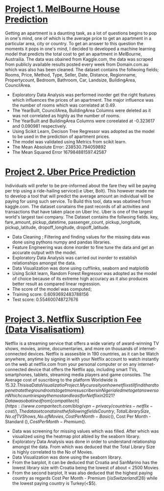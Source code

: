 # [Project 1. MelBourne House Prediction](https://github.com/Felixishabiyi/Data-Science-Projects/blob/main/MelBourne%20House%20Prediction%20Model.ipynb)
Getting an apartment is a daunting task, as a lot of questions begins to pop in one's mind, one of which is the average price to get an apartment in a particular area, city or country.
To get an answer to this question the moments it pops in one's mind, I decided to developed a machine learning model that predicts the total cost to get an apartment in MelBourne, Austrailia.
The data was obained from Kaggle.com, the data was scraped from publicly available results posted every week from Domain.com.au which was also has 
been cleaned.
The dataset contains the follwoing fields; 
Rooms, Price, Method, Type, Seller, Date, Distance, Regionname, Propertycount, Bedroom, Bathroom, Car, Landsize, BuildingArea, CouncilArea.

* Exploratory Data Analysis was performed inorder get the right features which influences the prices of an apartment. The major influence was the number of rooms which was correlated at 0.49. 
* The YearBuilt, CouncilArea, BuildingArea Columns were deleted as it was not correlated as highly as the number of rooms. 
* The YearBuilt and BuildingArea Columns were coreelated at -0.323617 and 0.090981 respectively.
* Using Scikit Learn, Decison Tree Regressor was adopted as the model to be used in the prediction of apartment prices.
* The model was validated using Metrics from scikit learn. 
* The Mean Absolute Error: 238530.794059892
* The Mean Squared Error 167984881597.42587 

# [Project 2. Uber Price Prediction](https://github.com/Felixishabiyi/Data-Science-Projects/blob/main/Uber%20Price%20Prediction.ipynb)
Individuals will prefer to be pre-informed about the fare they will be paying per trip using a ride-hailing service(i.e Uber, Bolt).
This however made me to develop a tool that will predict the average amount an individual will be paying for using such service.
To Build this tool, data was obatined from kaggle.com. 
The dataset conatains the past records of all activities and transactions that have taken place on Uber Inc. 
Uber is one of the largest world's largest taxi company. 
The Dataset contains the follwoing fields.
key, fare_amount, pickup_datetime, passenger_count, pickup_longitude, pickup_latitude, dropoff_longitude, dropoff_latitude.

* Data Cleaning ; Filtering and finding values for the missing data was done using pythons numpy and pandas libraries.
* Feature Engineering was done inorder to fine tune the data and get an accurate output with the model.
* Exploratory Data Analysis was carried out inorder to establish relationships amongst the data.
* Data Visualization was done using cufflinks, seaborn and matplotlib 
* Using Scikit learn, Random Forest Regressor was adopted as the model of choice because of its extreme high accuracy as it also produces better result as compared linear regression.
* The score of the model was computed;
* Training score: 0.6093692483788156
* Test score: 0.554600748727676

# [Project 3. Netflix Suscription Fee (Data Visalisatiom)](https://github.com/Felixishabiyi/Data-Science-Projects/blob/main/Netflix%20Highest%20and%20Lowest%20Suscribing%20Countries.ipynb)
Netflix is a streaming service that offers a wide variety of award-winning TV shows, movies, anime, documentaries, 
and more on thousands of internet-connected devices.
Netflix is asssesible in 190 countries, as it can be Watch anywhere, anytime by signing in with your Netflix account to watch instantly on the web 
at netflix.com from your personal computer or on any internet-connected device that offers the Netflix app, including smart TVs, smartphones, tablets, 
streaming media players and game consoles. 
The Average cost of suscribing to the platform Worldwide is $15.32. 
This is a Data Visualizatio Project. My curosity on how netflix still find it hard to penetrate the ground roots to get more suscribers in Nigeria 
led me to get answers on Which countries pay the most and least for Netflix in 2021?
Data was obatined from [compatitech](https://www.comparitech.com/blog/vpn-privacy/countries-netflix-cost/) , The dataset conatains the following fields
Country, Total Library Size, No. of TV Shows, No. of Movies, Cost Per Month - Basic ($), Cost Per Month - Standard ($), Cost Per Month - Premium ($).

* Data was screening for missing values which was filled. After which was visualized using the heatmap plot albled by the seaborn library.
* Exploratory Data Analysis was done in order to understand relationship amongst the data. From which was deduced that the Total Library Size is 
highly correlated to the No of Movies. 
* Data Visualization was done using the seaborn library.
* From the barplot, it can be deduced that Croatia and SanMarino has the lowest library size with Croatia being the lowest of about < 2500 Movies
* From the second barplot, It was also deduced that the highest paying country as regards Cost Per Month - Premium ($) is Switzerland($28) while 
the lowest paying country is Turkey(<$5).
